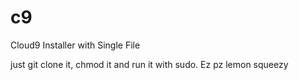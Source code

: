 # c9
Cloud9 Installer with Single File

just git clone it, chmod it and run it with sudo. Ez pz lemon squeezy
